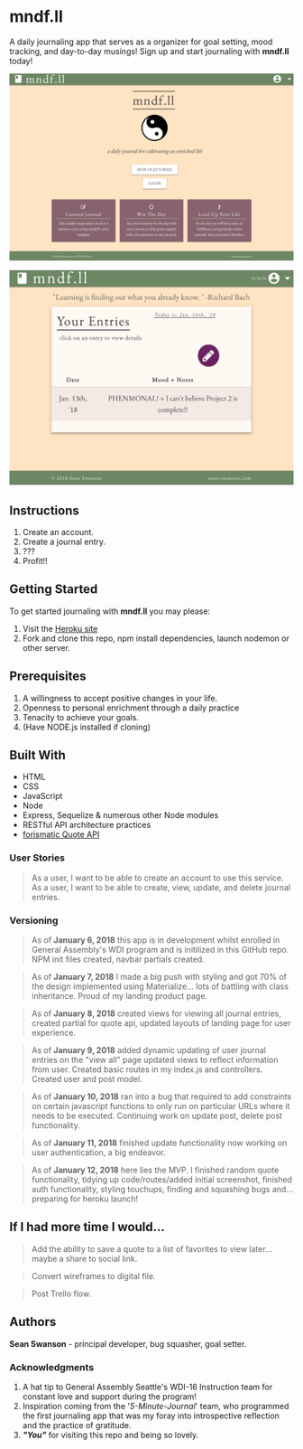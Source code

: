 # mndf.ll
A daily journaling app that serves as a organizer for goal setting, mood tracking, and day-to-day musings! Sign up and start journaling with **mndf.ll** today!

![Title Screen](public/assets/landing.png)

![Example](public/assets/example.png)

## Instructions

1. Create an account.
2. Create a journal entry.
3. ???
4. Profit!!

## Getting Started

   To get started journaling with **mndf.ll** you may please:

   1. Visit the [Heroku site](https://mndfll-js.herokuapp.com)
   2. Fork and clone this repo, npm install dependencies, launch nodemon or other server.
   
## Prerequisites

  1. A willingness to accept positive changes in your life.
  2. Openness to personal enrichment through a daily practice
  3. Tenacity to achieve your goals.
  4. (Have NODE.js installed if cloning)


## Built With

  * HTML
  * CSS
  * JavaScript
  * Node
  * Express, Sequelize & numerous other Node modules
  * RESTful API architecture practices
  * [forismatic Quote API](http://forismatic.com/en/api/)

### User Stories

> As a user, I want to be able to create an account to use this service.
> As a user, I want to be able to create, view, update, and delete journal entries.

### Versioning

> As of **January 6, 2018** this app is in development whilst enrolled in General Assembly's WDI program and is initilized in this GitHub repo. NPM init files created, navbar partials created.

> As of **January 7, 2018** I made a big push with styling and got 70% of the design implemented using Materialize... lots of battling with class inheritance. Proud of my landing product page.

> As of **January 8, 2018** created views for viewing all journal entries, created partial for quote api, updated layouts of landing page for user experience.

> As of **January 9, 2018** added dynamic updating of user journal entries on the "view all" page updated views to reflect information from user. Created basic routes in my index.js and controllers. Created user and post model.

> As of **January 10, 2018** ran into a bug that required to add constraints on certain javascript functions to only run on particular URLs where it needs to be executed. Continuing work on update post, delete post functionality.

> As of **January 11, 2018** finished update functionality now working on user authentication, a big endeavor.

> As of **January 12, 2018** here lies the MVP. I finished random quote functionality, tidying up code/routes/added initial screenshot, finished auth functionality, styling touchups, finding and squashing bugs and... preparing for heroku launch!
 

## If I had more time I would...

> Add the ability to save a quote to a list of favorites to view later... maybe a share to social link.

> Convert wireframes to digital file.

> Post Trello flow.


## Authors

**Sean Swanson** - principal developer, bug squasher, goal setter.


### Acknowledgments

1. A hat tip to General Assembly Seattle's WDI-16 Instruction team for constant love and support during the program!
2. Inspiration coming from the '_5-Minute-Journal_' team, who programmed the first journaling app that was my foray into introspective reflection and the practice of gratitude.
3. _**"You"**_ for visiting this repo and being so lovely.
